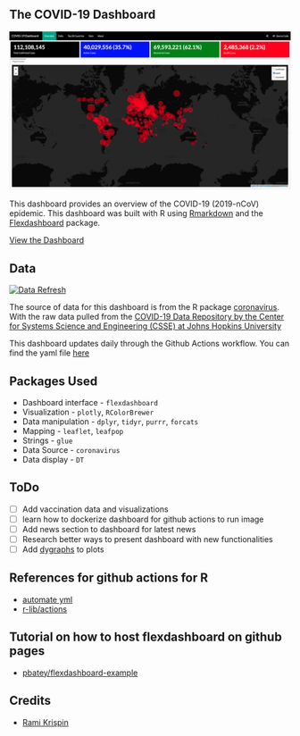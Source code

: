 ## The COVID-19 Dashboard

![screenshot of dashboard](images/dashboard.png)

This dashboard provides an overview of the COVID-19 (2019-nCoV) epidemic. This dashboard was built with R using [Rmarkdown](https://rmarkdown.rstudio.com/) and the [Flexdashboard](https://rmarkdown.rstudio.com/flexdashboard/index.html) package.

[View the Dashboard](https://benthecoder.github.io/covid19-flexdashboard/)

## Data
[![Data Refresh](https://github.com/benthecoder/covid19-flexdashboard/actions/workflows/main.yml/badge.svg)](https://github.com/benthecoder/covid19-flexdashboard/actions/workflows/main.yml)

The source of data for this dashboard is from the R package [coronavirus](https://github.com/RamiKrispin/coronavirus). With the raw data pulled from the [COVID-19 Data Repository by the Center for Systems Science and Engineering (CSSE) at Johns Hopkins University](https://github.com/CSSEGISandData/COVID-19)

This dashboard updates daily through the Github Actions workflow. You can find the yaml file [here](.github/workflows/main.yml)

## Packages Used

* Dashboard interface - `flexdashboard`
* Visualization - `plotly`, `RColorBrewer`
* Data manipulation - `dplyr`, `tidyr`, `purrr`, `forcats`
* Mapping - `leaflet`, `leafpop`
* Strings - `glue`
* Data Source - `coronavirus`
* Data display - `DT`

## ToDo

- [ ] Add vaccination data and visualizations
- [ ] learn how to dockerize dashboard for github actions to run image
- [ ] Add news section to dashboard for latest news
- [ ] Research better ways to present dashboard with new functionalities
- [ ] Add [dygraphs](https://rstudio.github.io/dygraphs/) to plots

## References for github actions for R 
* [automate yml](https://github.com/lc5415/COVID19/blob/master/.github/workflows/automate.yml)
* [r-lib/actions](https://github.com/r-lib/actions/tree/master/examples#readme)

## Tutorial on how to host flexdashboard on github pages
* [pbatey/flexdashboard-example](https://github.com/pbatey/flexdashboard-example)

## Credits
* [Rami Krispin](https://github.com/RamiKrispin/coronavirus_dashboard)
